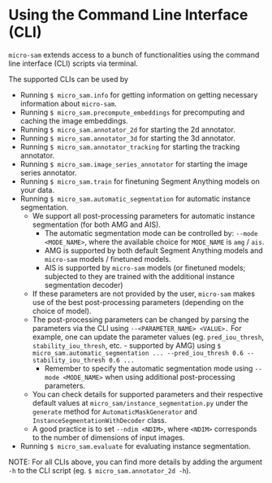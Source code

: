 # Using the Command Line Interface (CLI)

`micro-sam` extends access to a bunch of functionalities using the command line interface (CLI) scripts via terminal.

The supported CLIs can be used by
- Running `$ micro_sam.info` for getting information on getting necessary information about `micro-sam`.
- Running `$ micro_sam.precompute_embeddings` for precomputing and caching the image embeddings.
- Running `$ micro_sam.annotator_2d` for starting the 2d annotator.
- Running `$ micro_sam.annotator_3d` for starting the 3d annotator.
- Running `$ micro_sam.annotator_tracking` for starting the tracking annotator.
- Running `$ micro_sam.image_series_annotator` for starting the image series annotator.
- Running `$ micro_sam.train` for finetuning Segment Anything models on your data.
- Running `$ micro_sam.automatic_segmentation` for automatic instance segmentation.
    - We support all post-processing parameters for automatic instance segmentation (for both AMG and AIS).
        - The automatic segmentation mode can be controlled by: `--mode <MODE_NAME>`, where the available choice for `MODE_NAME` is `amg` / `ais`.
        - AMG is supported by both default Segment Anything models and `micro-sam` models / finetuned models.
        - AIS is supported by `micro-sam` models (or finetuned models; subjected to they are trained with the additional instance segmentation decoder)
    - If these parameters are not provided by the user, `micro-sam` makes use of the best post-processing parameters (depending on the choice of model). 
    - The post-processing parameters can be changed by parsing the parameters via the CLI using `--<PARAMETER_NAME> <VALUE>.` For example, one can update the parameter values (eg. `pred_iou_thresh`, `stability_iou_thresh`, etc. - supported by AMG) using `$ micro_sam.automatic_segmentation ... --pred_iou_thresh 0.6 --stability_iou_thresh 0.6 ...`
        - Remember to specify the automatic segmentation mode using `--mode <MODE_NAME>` when using additional post-processing parameters.
    - You can check details for supported parameters and their respective default values at `micro_sam/instance_segmentation.py` under the `generate` method for `AutomaticMaskGenerator` and `InstanceSegmentationWithDecoder` class.
    - A good practice is to set `--ndim <NDIM>`, where `<NDIM>` corresponds to the number of dimensions of input images.
- Running `$ micro_sam.evaluate` for evaluating instance segmentation.

NOTE: For all CLIs above, you can find more details by adding the argument `-h` to the CLI script (eg. `$ micro_sam.annotator_2d -h`).
